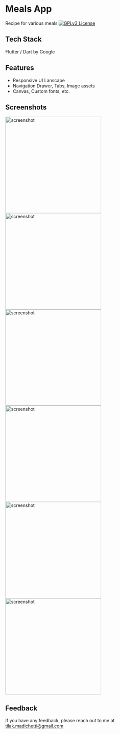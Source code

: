 # Meals App

Recipe for various meals
[![GPLv3 License](https://img.shields.io/badge/License-GPL%20v3-yellow.svg)](https://opensource.org/licenses/)

## Tech Stack

Flutter / Dart by Google
## Features

- Responsive UI Lanscape
- Navigation Drawer, Tabs, Image assets
- Canvas, Custom fonts, etc.

## Screenshots


<img src="https://res.cloudinary.com/returnoftheking/image/upload/v1627074896/personal_expense/Screenshot_1627071410_jylhuw.png" alt="screenshot" width="300"/>

<img src="https://res.cloudinary.com/returnoftheking/image/upload/v1627076174/meals_app/Screenshot_1627076095_htmy9q.png" alt="screenshot" width="300" />

<img src="https://res.cloudinary.com/returnoftheking/image/upload/v1627076173/meals_app/Screenshot_1627076106_oknmdd.png" alt="screenshot" width="300" />

<img src="https://res.cloudinary.com/returnoftheking/image/upload/v1627076172/meals_app/Screenshot_1627076059_l3f2zn.png" alt="screenshot" width="300" />

<img src="https://res.cloudinary.com/returnoftheking/image/upload/v1627076175/meals_app/Screenshot_1627076072_khq5gw.png" alt="screenshot" width="300" />

<img src="https://res.cloudinary.com/returnoftheking/image/upload/v1627076171/meals_app/Screenshot_1627076049_qzselh.png" alt="screenshot" width="300" />



## Feedback

If you have any feedback, please reach out to me at tilak.madichetti@gmail.com




